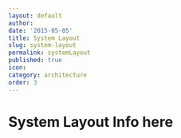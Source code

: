 ```yaml
---
layout: default
author: 
date: '2015-05-05'
title: System Layout
slug: system-layout
permalink: systemLayout
published: true
icon:
category: architecture
order: 3
---
```


# System Layout Info here